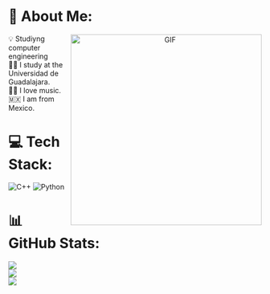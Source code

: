 

# 💫 About Me:
<a target="_blank" align="center">
  <img align="right" top="380" height="380" width="380" alt="GIF" src="https://i.pinimg.com/originals/5a/10/a8/5a10a8ddb87313729f2ab391a32aeec4.jpg">
</a>
💡 Studiyng computer engineering<br>
👨‍💻 I study at the Universidad de Guadalajara.<br>
🎵🎼 I love music.<br>
🇲🇽 I am from Mexico.<br>


# 💻 Tech Stack:
![C++](https://img.shields.io/badge/c++-%2300599C.svg?style=flat&logo=c%2B%2B&logoColor=white) ![Python](https://img.shields.io/badge/python-3670A0?style=flat&logo=python&logoColor=ffdd54)
# 📊 GitHub Stats:
![](https://github-readme-stats.vercel.app/api?username=SantiagoJG08&theme=dark&hide_border=false&include_all_commits=false&count_private=false)<br/>
![](https://github-readme-streak-stats.herokuapp.com/?user=SantiagoJG08&theme=dark&hide_border=false)<br/>
![](https://github-readme-stats.vercel.app/api/top-langs/?username=SantiagoJG08&theme=dark&hide_border=false&include_all_commits=false&count_private=false&layout=compact)
